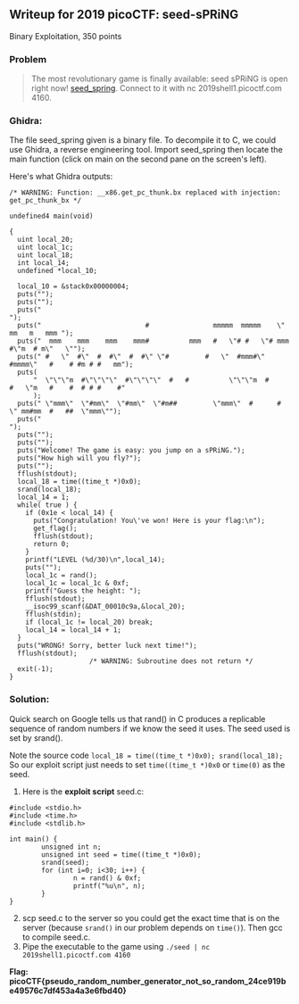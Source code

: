 ## Writeup for 2019 picoCTF: seed-sPRiNG
Binary Exploitation, 350 points

### Problem
> The most revolutionary game is finally available: seed sPRiNG is open right now! [seed_spring](https://2019shell1.picoctf.com/static/6c73aa391245deeea00aecc8d5a78f88/seed_spring). Connect to it with nc 2019shell1.picoctf.com 4160. 

### Ghidra:
The file seed_spring given is a binary file. To decompile it to C, we could use Ghidra, a reverse engineering tool. Import seed_spring then locate the main function (click on main on the second pane on the screen's left). 

Here's what Ghidra outputs:
```
/* WARNING: Function: __x86.get_pc_thunk.bx replaced with injection: get_pc_thunk_bx */

undefined4 main(void)

{
  uint local_20;
  uint local_1c;
  uint local_18;
  int local_14;
  undefined *local_10;
  
  local_10 = &stack0x00000004;
  puts("");
  puts("");
  puts("                                                                             ");
  puts("                          #                mmmmm  mmmmm    \"    mm   m   mmm ");
  puts("  mmm    mmm    mmm    mmm#          mmm   #   \"# #   \"# mmm    #\"m  # m\"   \"");
  puts(" #   \"  #\"  #  #\"  #  #\" \"#         #   \"  #mmm#\" #mmmm\"   #    # #m # #   mm");
  puts(
      "  \"\"\"m  #\"\"\"\"  #\"\"\"\"  #   #          \"\"\"m  #      #   \"m   #    #  # # #    #"
      );
  puts(" \"mmm\"  \"#mm\"  \"#mm\"  \"#m##         \"mmm\"  #      #    \" mm#mm  #   ##  \"mmm\"");
  puts("                                                                             ");
  puts("");
  puts("");
  puts("Welcome! The game is easy: you jump on a sPRiNG.");
  puts("How high will you fly?");
  puts("");
  fflush(stdout);
  local_18 = time((time_t *)0x0);
  srand(local_18);
  local_14 = 1;
  while( true ) {
    if (0x1e < local_14) {
      puts("Congratulation! You\'ve won! Here is your flag:\n");
      get_flag();
      fflush(stdout);
      return 0;
    }
    printf("LEVEL (%d/30)\n",local_14);
    puts("");
    local_1c = rand();
    local_1c = local_1c & 0xf;
    printf("Guess the height: ");
    fflush(stdout);
    __isoc99_scanf(&DAT_00010c9a,&local_20);
    fflush(stdin);
    if (local_1c != local_20) break;
    local_14 = local_14 + 1;
  }
  puts("WRONG! Sorry, better luck next time!");
  fflush(stdout);
                    /* WARNING: Subroutine does not return */
  exit(-1);
}
```

### Solution:

Quick search on Google tells us that rand() in C produces a replicable sequence of random numbers if we know the seed it uses. The seed used is set by srand().  

Note the source code `local_18 = time((time_t *)0x0); srand(local_18);` So our exploit script just needs to set `time((time_t *)0x0` or `time(0)` as the seed. 

1. Here is the **exploit script** seed.c:
```
#include <stdio.h>
#include <time.h>
#include <stdlib.h>

int main() {
        unsigned int n;
        unsigned int seed = time((time_t *)0x0);
        srand(seed);
        for (int i=0; i<30; i++) {
                n = rand() & 0xf;
                printf("%u\n", n);
        }
}
```
2. scp seed.c to the server so you could get the exact time that is on the server (because `srand()` in our problem depends on `time()`). Then gcc to compile seed.c. 
3. Pipe the executable to the game using `./seed | nc 2019shell1.picoctf.com 4160`  

**Flag: picoCTF{pseudo_random_number_generator_not_so_random_24ce919be49576c7df453a4a3e6fbd40}**
